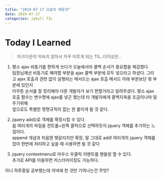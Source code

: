 ```yaml
---
title: "2019-07-17 오늘의 배운것"
date: 2019-07-17
categories: jekyll TIL
---
```



# Today I Learned  
  
> 마크다운이 익숙치 않아서 자꾸 미루게 되는 TIL..더이상은..

1. 평소 ajax 비동기를 편하게 쓰다가 오늘에서야 콜백 순서가 중요함을 체감했다.  
팀장님께선 비동기로 해야할 부분을 ajax 콜백 부분에 모두 넣으라고 하셨다. 
그리고 ajax 호출과 관련 없이 실행되는 메서드는 ajax 호츨 메서드 아래 부분보단 윗 부분에 있던지  
아무튼 순서를 잘 정리해야 다른 개발자가 보기 편할거라고 알려주셨다. 
평소 ajax 호출 함수는 변수명에 ajax를 넣곤 했는데 타 개발자에게 콜백지옥을 조금이나마 덜 주기위해  
앞으로도 특별한 명명규칙이 없는 한 붙이게 될 것 같다.  

2. jquery add()로 객체를 확장시킬 수 있다.  
음 여러개의 파일을 컨트롤+왼쪽 클릭으로 선택하듯이 jquery 객체를 추가하는 느낌이다.  
append 개념과 처음엔 헷갈리지만 확장, 말 그대로 add! 
여러개의 jquery 객체를 잡아 한번에 처리하고 싶을 때 사용하면 될 것 같다  

3. jquery contextmenu로 마우스 우클릭 이벤트를 핸들링 할 수 있다.  
추가로 API를 이용하면 커스터마이징도 가능하다.  



아니 하루종일 공부했는데 저녁에 한 것만 기억나는건 무엇?
